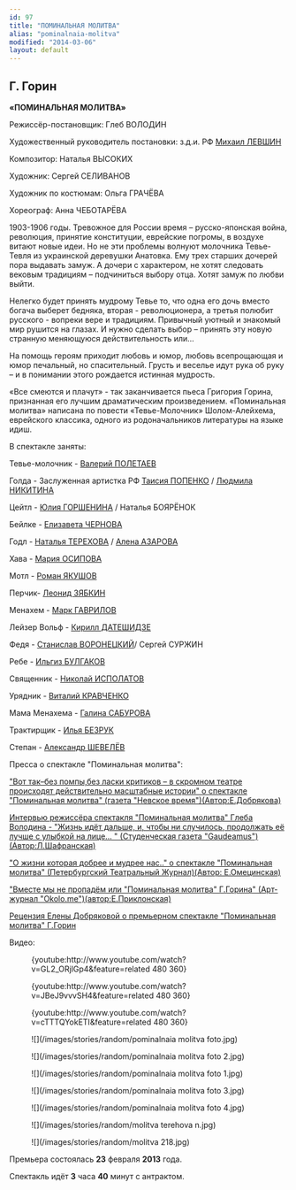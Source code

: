 ```yaml
---
id: 97
title: "ПОМИНАЛЬНАЯ МОЛИТВА"
alias: "pominalnaia-molitva"
modified: "2014-03-06"
layout: default
---
```


## Г. Горин

**«ПОМИНАЛЬНАЯ МОЛИТВА»**

Режиссёр-постановщик: Глеб ВОЛОДИН

Художественный руководитель постановки: з.д.и. РФ [Михаил ЛЕВШИН](153-mihail-levshin.html)

Композитор: Наталья ВЫСОКИХ

Художник: Сергей СЕЛИВАНОВ

Художник по костюмам: Ольга ГРАЧЁВА

Хореограф: Анна ЧЕБОТАРЁВА

1903-1906 годы. Тревожное для России время – русско-японская война, революция, принятие конституции, еврейские погромы, в воздухе витают новые идеи. Но не эти проблемы волнуют молочника Тевье-Тевля из украинской деревушки Анатовка. Ему трех старших дочерей пора выдавать замуж. А дочери с характером, не хотят следовать вековым традициям – подчиниться выбору отца. Хотят замуж по любви выйти.

Нелегко будет принять мудрому Тевье то, что одна его дочь вместо богача выберет бедняка, вторая - революционера, а третья полюбит русского - вопреки вере и традициям. Привычный уютный и знакомый мир рушится на глазах. И нужно сделать выбор – принять эту новую странную меняющуюся действительность или…

На помощь героям приходит любовь и юмор, любовь всепрощающая и юмор печальный, но спасительный. Грусть и веселье идут рука об руку – и в понимании этого рождается истинная мудрость.

«Все смеются и плачут» - так заканчивается пьеса Григория Горина, признанная его лучшим драматическим произведением. «Поминальная молитва» написана по повести «Тевье-Молочник» Шолом-Алейхема, еврейского классика, одного из родоначальников литературы на языке идиш.

В спектакле заняты:

Тевье-молочник - [Валерий ПОЛЕТАЕВ](82-valerii-poletaev.html)

Голда - Заслуженная артистка РФ [Таисия ПОПЕНКО](26-popenko-taisija.html) / [Людмила НИКИТИНА](63-lyda-nikitina.html)

Цейтл - [Юлия ГОРШЕНИНА](49-ylia-gorshenina.html) / Наталья БОЯРЁНОК

Бейлке - [Елизавета ЧЕРНОВА](48-chernovaelizaveta.html)

Годл - [Наталья ТЕРЕХОВА](56-natasha-terehova.html) / [Алена АЗАРОВА](86-alena-azarova.html)

Хава - [Мария ОСИПОВА](301-mariaosipova.html)

Мотл - [Роман ЯКУШОВ](88-roman-yakushov.html)

Перчик- [Леонид ЗЯБКИН](67-leonid-zabkin.html)

Менахем - [Марк ГАВРИЛОВ](112-mark-gavrilov.html)

Лейзер Вольф - [Кирилл ДАТЕШИДЗЕ](281-kirilldateshidze.html)

Федя - [Станислав ВОРОНЕЦКИЙ](51-stas-voronetski.html)/ Сергей СУРЖИН

Ребе - [Ильгиз БУЛГАКОВ](77-ilgiz-bulgakov.html)

Священник - [Николай ИСПОЛАТОВ](54-nikolai-ispolatov.html)

Урядник - [Виталий КРАВЧЕНКО](66-vitalii-kravchenko.html)

Мама Менахема - [Галина САБУРОВА](61-galina-saburova.html)

Трактирщик - [Илья БЕЗРУК](83-bezryk-ilya.html)

Степан - [Александр ШЕВЕЛЁВ](87-aleksandr-shevelov.html)

Пресса о спектакле "Поминальная молитва":

["Вот так–без помпы,без ласки критиков – в скромном театре происходят действительно масштабные истории" о спектакле "Поминальная молитва" (газета "Невское время")(Автор:Е.Добрякова)](265-pressa-premera-pomanalnaya-555.html)

[Интервью режиссёра спектакля "Поминальная молитва" Глеба Володина - "Жизнь идёт дальше, и, чтобы ни случилось, продолжать её лучше с улыбкой на лице… " (Студенческая газета "Gaudeamus")(Автор:Л.Шафранская)](263------q-q.html)

["О жизни которая добрее и мудрее нас.." о спектакле "Поминальная молитва" (Петербургский Театральный Журнал)(Автор: Е.Омецинская)](262-pressa-ptj-pomanalnaya-molitva.html)

["Вместе мы не пропадём или "Поминальная молитва" Г.Горина" (Арт-журнал "Okolo.me")(автор:Е.Приклонская)](258-pressa-premera-pomanalnaya-molitva.html)

[ Рецензия Елены Добряковой о премьерном спектакле "Поминальная молитва" Г.Горин](257-recenzia-na-pominalnaya-molitva.html)

Видео:

<figure>{youtube:http://www.youtube.com/watch?v=GL2_ORjlGp4&feature=related 480 360}</figure>

<figure>{youtube:http://www.youtube.com/watch?v=JBeJ9vvvSH4&feature=related 480 360}</figure>

<figure>{youtube:http://www.youtube.com/watch?v=cTTTQYokETI&feature=related 480 360}</figure>

<figure>
![](/images/stories/random/pominalnaia molitva foto.jpg)
</figure>

<figure>
![](/images/stories/random/pominalnaia molitva foto 2.jpg)
</figure>

<figure>
![](/images/stories/random/pominalnaia molitva foto 1.jpg)
</figure>

<figure>
![](/images/stories/random/pominalnaia molitva foto 3.jpg)
</figure>

<figure>
![](/images/stories/random/pominalnaia molitva foto 4.jpg)
</figure>

<figure>
![](/images/stories/random/molitva terehova n.jpg)
</figure>

<figure>
![](/images/stories/random/molitva 218.jpg)
</figure>

Премьера состоялась **23** февраля **2013** года.

Спектакль идёт **3** часа **40** минут с антрактом.

